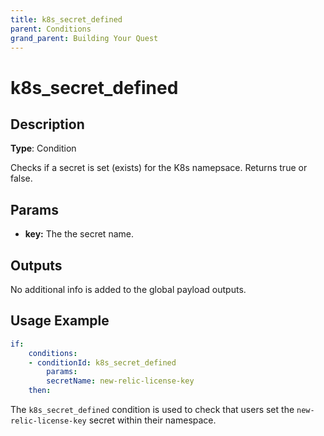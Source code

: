 ```yaml
---
title: k8s_secret_defined
parent: Conditions
grand_parent: Building Your Quest
---
```


# k8s_secret_defined

## Description

**Type**: Condition

Checks if a secret is set (exists) for the K8s namepsace. Returns true or false.

## Params

- **key:** The the secret name.

## Outputs

No additional info is added to the global payload outputs.

## Usage Example

```yaml
if:
    conditions:
    - conditionId: k8s_secret_defined
        params:
        secretName: new-relic-license-key
    then:
```

The `k8s_secret_defined` condition is used to check that users set the `new-relic-license-key` secret within their namespace.
